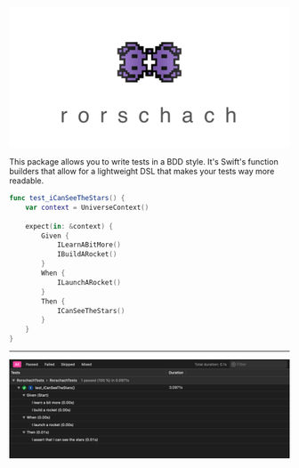 <img width=800 src="Resources/rorschach.png" alt="The Rorschach Logo"> 


This package allows you to write tests in a BDD style. It's Swift's function builders that allow for a lightweight DSL that makes your tests way more readable.

```swift
func test_iCanSeeTheStars() {
    var context = UniverseContext()

    expect(in: &context) {
        Given {
            ILearnABitMore()
            IBuildARocket()
        }
        When {
            ILaunchARocket()
        }
        Then {
            ICanSeeTheStars()
        }
    }
}
```

---

<img width=800 src="Resources/test-output.png" alt="Example Output in the Report navigator"> 

